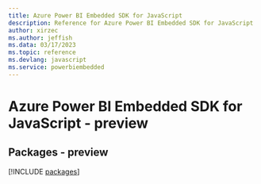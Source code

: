 ```yaml
---
title: Azure Power BI Embedded SDK for JavaScript
description: Reference for Azure Power BI Embedded SDK for JavaScript
author: xirzec
ms.author: jeffish
ms.data: 03/17/2023
ms.topic: reference
ms.devlang: javascript
ms.service: powerbiembedded
---
```

# Azure Power BI Embedded SDK for JavaScript - preview
## Packages - preview
[!INCLUDE [packages](power-bi-embedded-index.md)]
